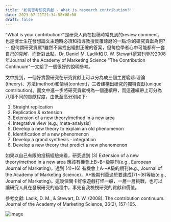 ```yaml
---
title: "如何思考研究貢獻 - What is research contribution?"
date: 2023-07-21T21:34:58+08:00
draft: false
---
```


<!-- # 如何思考研究貢獻 - What is research contribution? -->

"What is your contribution?"是研究人員在投稿時常見到的review comment，也是博士生在發想論文主題時必須和指導教授反覆琢磨的一點:你的研究貢獻為何? -- 但何謂研究貢獻?雖然不易找出絕對正確的答案，但每位學者心中可能都有一套自己的見解，而針對此點，Dr. Daniel M. Ladik和 D. W. Stewart撰寫刊登於2008年Journal of the Academy of Marketing Science "The Contribution Continuum"一文給了一個很好的說明參考。

文中提到，一個好實證研究在研究貢獻上可以分為成三個主要範疇:理論(theory)、方法(method)和情境(context)，三者建構出研究的獨特貢獻(unique contribution)。而文中進一步將研究貢獻視為一個連續帶，而這連續帶上可分為八種不同的貢獻程度，由低至高分別如下:

1. Straight replication 
2. Replication & extension
3. Extension of a new theory/method in a new area
4. Integrative view (e.g., meta-analysis)
5. Develop a new theory to explain an old phenomenon
6. Identification of a new phenomenon
7. Develop a grand synthesis - integration
8. Develop a new theory that predict a new phenomenon

如果以自己有限的投稿經驗來看，研究達到 (3) Extension of a new theory/method in a new area 應該有機會上B~B+級期刊(e.g., European Journal of Marketing)，達到 (4)~(6) 有機會上A-~A級的期刊(e.g., Journal of the Academy of Marketing Science)，A+級期刊莫過於要達成(7)~(8)等級(e.g., Journal of Marketing)。這幾個關卡好像遊戲打怪一般，一層一層挑戰，也可以讓研究人員在發展研究的過程中，事先自我檢視研究的貢獻和價值。



參考文獻: Ladik, D. M., & Stewart, D. W. (2008). The contribution continuum. Journal of the Academy of Marketing Science, 36(2), 157-165.

![image](https://github.com/drycchen/pics/assets/139937404/fafbd990-d624-49af-919c-0e4284ca96d9)
